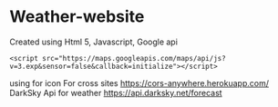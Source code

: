 # Weather-website

 Created using Html 5, Javascript, Google api
  <script src="https://ajax.googleapis.com/ajax/libs/jquery/1.8.3/jquery.min.js"></script>
    <script src="https://maps.googleapis.com/maps/api/js?v=3.exp&sensor=false&callback=initialize"></script>
 using for icon <link rel="stylesheet" href="css/weather-icons.min.css" />
 For cross sites  https://cors-anywhere.herokuapp.com/
  DarkSky Api for weather https://api.darksky.net/forecast
